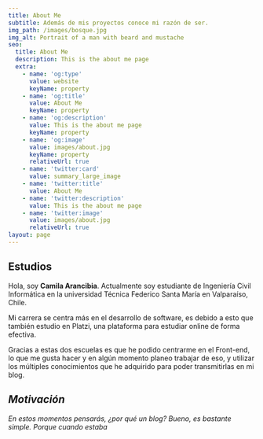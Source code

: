```yaml
---
title: About Me
subtitle: Además de mis proyectos conoce mi razón de ser.
img_path: /images/bosque.jpg
img_alt: Portrait of a man with beard and mustache
seo:
  title: About Me
  description: This is the about me page
  extra:
    - name: 'og:type'
      value: website
      keyName: property
    - name: 'og:title'
      value: About Me
      keyName: property
    - name: 'og:description'
      value: This is the about me page
      keyName: property
    - name: 'og:image'
      value: images/about.jpg
      keyName: property
      relativeUrl: true
    - name: 'twitter:card'
      value: summary_large_image
    - name: 'twitter:title'
      value: About Me
    - name: 'twitter:description'
      value: This is the about me page
    - name: 'twitter:image'
      value: images/about.jpg
      relativeUrl: true
layout: page
---
```

## Estudios

Hola, soy **Camila Arancibia**. Actualmente soy estudiante de Ingeniería Civil Informática en la universidad Técnica Federico Santa María en Valparaíso, Chile.

Mi carrera se centra más en el desarrollo de software, es debido a esto que también estudio en Platzi, una plataforma para estudiar online de forma efectiva. 

Gracias a estas dos escuelas es que he podido centrarme en el Front-end, lo que me gusta hacer y en algún momento planeo trabajar de eso, y utilizar los múltiples conocimientos que he adquirido para poder transmitirlas en mi blog.

## *Motivación*

*En estos momentos pensarás, ¿por qué un blog? Bueno, es bastante simple. Porque cuando estaba*
